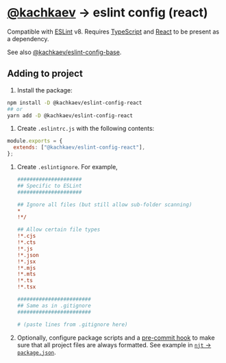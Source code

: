 # [@kachkaev](https://github.com/kachkaev) → eslint config (react)

Compatible with [ESLint](https://www.npmjs.com/package/eslint) v8.
Requires [TypeScript](https://www.npmjs.com/package/typescript) and [React](https://www.npmjs.com/package/react) to be present as a dependency.

See also [@kachkaev/eslint-config-base](https://www.npmjs.com/package/@kachkaev/eslint-config-react).

## Adding to project

1.  Install the package:

```sh
npm install -D @kachkaev/eslint-config-react
## or
yarn add -D @kachkaev/eslint-config-react
```

1.  Create `.eslintrc.js` with the following contents:

```js
module.exports = {
  extends: ["@kachkaev/eslint-config-react"],
};
```

1.  Create `.eslintignore`.
    For example,

    ```ini
    #####################
    ## Specific to ESLint
    #####################
    
    ## Ignore all files (but still allow sub-folder scanning)
    *
    !*/
    
    ## Allow certain file types
    !*.cjs
    !*.cts
    !*.js
    !*.json
    !*.jsx
    !*.mjs
    !*.mts
    !*.ts
    !*.tsx
    
    ########################
    ## Same as in .gitignore
    ########################
    
    # (paste lines from .gitignore here)
    ```

1.  Optionally, configure package scripts and a [pre-commit hook](https://prettier.io/docs/en/precommit.html#__docusaurus) to make sure that all project files are always formatted.
    See example in [`njt` → `package.json`](https://github.com/kachkaev/njt/blob/master/package.json).
